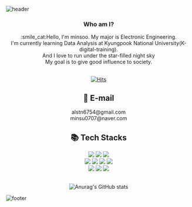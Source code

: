 ![header](https://capsule-render.vercel.app/api?type=waving&color=gradient&height=150&section=header&fontAlign=50&fontAlignY=30&text=minsoo-s&fontSize=50) 

<div align=center><h3>Who am I?</h3></div>
    
<div align=center>:smile_cat:Hello, I'm minsoo. My major is Electronic Engineering.</div>
<div align=center>I'm currently learning Data Analysis at Kyungpook National University(K-digital-training).</div>
<div align=center>And I love to run under the star-filled night sky</div>
<div align=center>My goal is to give good influence to society.</div>

<div align=center>
<br>

[![Hits](https://hits.seeyoufarm.com/api/count/incr/badge.svg?url=https%3A%2F%2Fgithub.com%2Fminsoo-s&count_bg=%23C2DCE4&title_bg=%23569BCC&icon=&icon_color=%23E7E7E7&title=VISIT&edge_flat=false)](https://hits.seeyoufarm.com)

</div>

<div align=center><h2>&#128231; E-mail</h2></div>
<div align=center>alstn6754@gmail.com</div>
<div align=center>minsu0707@naver.com</div>

<div align=center><h2>📚 Tech Stacks</h2></div>
<div align=center>
<img src="https://img.shields.io/badge/python-3776AB?style=for-the-badge&logo=python&logoColor=white">
<img src="https://img.shields.io/badge/R-276DC3?style=for-the-badge&logo=R&logoColor=white">
<img src="https://img.shields.io/badge/MySQL-4479A1?style=for-the-badge&logo=MySQL&logoColor=white">
<br>

<img src="https://img.shields.io/badge/Visual Studio Code-007ACC?style=for-the-badge&logo=Visual Studio Code&logoColor=white">
<img src="https://img.shields.io/badge/Google Colab-F9AB00?style=for-the-badge&logo=Google Colab&logoColor=white">
<img src="https://img.shields.io/badge/RStudio-75AADB?style=for-the-badge&logo=RStudio&logoColor=white">
<img src="https://img.shields.io/badge/Jupyter-F37626?style=for-the-badge&logo=Jupyter&logoColor=white">
<br>

<img src="https://img.shields.io/badge/Git-F05032?style=for-the-badge&logo=Git&logoColor=white">
<img src="https://img.shields.io/badge/Notion-000000?style=for-the-badge&logo=Notion&logoColor=white">
<img src="https://img.shields.io/badge/Tableau-E97627?style=for-the-badge&logo=Tableau&logoColor=white">

<br>
<br>


![Anurag's GitHub stats](https://github-readme-stats.vercel.app/api?username=minsoo-s&show_icons=true)
</div>

![footer](https://capsule-render.vercel.app/api?type=waving&color=gradient&height=150&section=footer&fontAlign=50&fontAlignY=30&&fontSize=50) 

